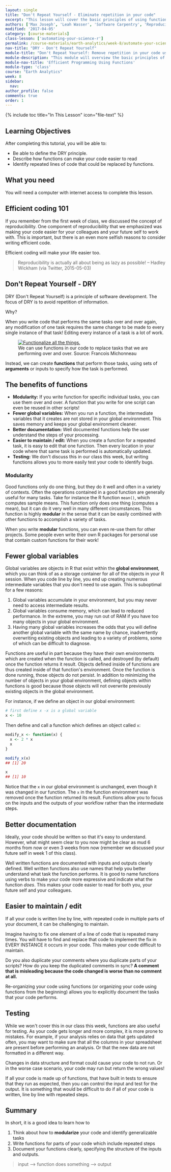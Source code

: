 ```yaml
---
layout: single
title: "Don't Repeat Yourself - Eliminate repetition in your code"
excerpt: "This lesson will cover the basic principles of using functions and why they are important."
authors: ['Max Joseph', 'Leah Wasser', 'Software Carpentry', 'Reproducible Science Curriculum Community']
modified: '2017-04-05'
category: [course-materials]
class-lesson: ['automating-your-science-r']
permalink: /course-materials/earth-analytics/week-8/automate-your-science-r/
nav-title: "DRY - Don't Repeat Yourself"
module-title: "Don't Repeat Yourself: Remove repetition in your code using functions in R."
module-description: "This module will overview the basic principles of DRY - don't repeat yourself. It will then walk you through incorporating functions into your scientific programming to increase efficiency, clarity, and readability. "
module-nav-title: 'Efficient Programming Using Functions'
module-type: 'class' 
course: "Earth Analytics"
week: 8
sidebar:
  nav:
author_profile: false
comments: true
order: 1
---
```



{% include toc title="In This Lesson" icon="file-text" %}

<div class='notice--success' markdown="1">

## <i class="fa fa-graduation-cap" aria-hidden="true"></i> Learning Objectives

After completing this tutorial, you will be able to:

* Be able to define the DRY principle.
* Describe how functions can make your code easier to read
* Identify repeated lines of code that could be replaced by functions.

## <i class="fa fa-check-square-o fa-2" aria-hidden="true"></i> What you need

You will need a computer with internet access to complete this lesson.

</div>


## Efficient coding 101

If you remember from the first week of class, we discussed the concept of
reproducibility. One component of reproducibility that we emphasized was making
your code easier
for your colleagues and your future self to work with. This is important,
but there is an even more selfish reasons to consider writing efficient code.

Efficient coding will make your life easier too.

> Reproducibility is actually all about being as lazy as possible!
> – Hadley Wickham (via Twitter, 2015-05-03)


## Don't Repeat Yourself - DRY

DRY (Don't Repeat Yourself) is a principle of software development. The focus of
DRY is to avoid repetition of information.

Why?

When you write code that performs the same tasks over and over again, any
modification of one task requires the same change to be made to every single
instance of that task! Editing every instance of a task is a lot of work.


<figure>
 <a href="{{ site.url}}/images/course-materials/earth-analytics/week-8/funct-all-things.png">
 <img src="{{ site.url}}/images/course-materials/earth-analytics/week-8/funct-all-things.png" alt="Functionalize all the things."></a>
    <figcaption>We can use functions in our code to replace tasks that we are performing over and over. Source: Francois Michonneau
    </figcaption>
</figure>

Instead, we can create **functions** that perform those tasks, using sets of
**arguments** or inputs to specify how the task is performed.

## The benefits of functions

* **Modularity:** If you write function for specific individual tasks, you can use them over and over. A function that you write for one script can even be reused in other scripts!
* **Fewer global variables:** When you run a function, the intermediate variables that it creates are not stored in your global environment. This saves memory and keeps your global environment cleaner.
* **Better documentation:** Well documented functions help the user understand the steps of your processing.
* **Easier to maintain / edit:** When you create a function for a repeated task, it is easy to edit that one function. Then every location in your code where that same task is performed is automatically updated.
* **Testing:** We don't discuss this in our class this week, but writing functions allows you to more easily test your code to identify bugs.

### Modularity

Good functions only do one thing, but they do it well and often in a variety of contexts.
Often the operations contained in a good function are generally useful for many tasks.
Take for instance the R function `mean()`, which computes sample means.
This function only does one thing (computes a mean), but it can do it very well in many different circumstances.
This function is highly **modular** in the sense that it can be easily combined with other functions to accomplish a variety of tasks.

When you write **modular** functions, you can even re-use them for other projects.
Some people even write their own R packages for personal use that contain custom functions for their work!

## Fewer global variables

Global variables are objects in R that exist within the **global environment**, which you can think of as a storage container for all of the objects in your R session.
When you code line by line, you end up creating numerous intermediate variables
that you don't need to use again.
This is suboptimal for a few reasons:

1. Global variables accumulate in your environment, but you may never need to access intermediate results.
2. Global variables consume memory, which can lead to reduced performance. In the extreme, you may run out of RAM if you have too many objects in your global environment.
3. Having many global variables increases the odds that you will define another global variable with the same name by chance, inadvertently overwriting existing objects and leading to a variety of problems, some of which can be difficult to diagnose.

Functions are useful in part because they have their own environments which are created when the function is called, and destroyed (by default) once the function returns it result.
Objects defined inside of functions are thus created inside of that function's environment.
Once the function is done running, those objects do not persist.
In addition to minimizing the number of objects in your global environment, defining objects within functions is good because those objects will not overwrite previously existing objects in the global environment.

For instance, if we define an object in our global environment:


```r
# first define x -x is a global variable
x <- 10
```

Then define and call a function which defines an object called `x`:


```r
modify_x <- function(x) {
  x <- 2 * x
  x
}

modify_x(x)
## [1] 20

x
## [1] 10
```

Notice that the `x` in our global environment is unchanged, even though it was changed in our function.
The `x` in the function environment was removed once the function returned its result.
Functions allow you to focus on the inputs and the outputs of your workflow rather
than the intermediate steps.

## Better documentation

Ideally, your code should be written so that it's easy to understand.
However, what might seem clear to you now might be clear as mud 6 months from now
or even 3 weeks from now (remember we discussed your future self in week 1 of this class).

Well written functions are documented with inputs and outputs clearly defined.
Well written functions also use names that help you better understand what task the
function performs.
It is good to name functions using verbs to make your code more expressive and indicate what the function *does*.
This makes your code easier to read for both you, your future self and your colleagues.

## Easier to maintain / edit

If all your code is written line by line, with repeated code in
multiple parts of your document, it can be challenging to maintain.

Imagine having to fix one element of a line of code that is repeated many times.
You will have to find and replace that code to implement the fix in EVERY INSTANCE
it occurs in your code. This makes your code difficult to maintain.

Do you also duplicate your comments where you duplicate parts of your scripts?
How do you keep the duplicated comments in sync?
**A comment that is misleading because the code changed is worse than no comment at all.**

Re-organizing your code using functions (or organizing your code using functions
from the beginning) allows you to explicitly document the tasks that your code performs.

## Testing

While we won't cover this in our class this week, functions are also useful for testing.
As your code gets longer and more complex, it is more prone to mistakes. For example, if your
analysis relies on data that gets updated often, you may want to make sure that
all the columns in your spreadsheet are present before performing an analysis.
Or that the new data are not formatted in a different way.

Changes in data structure and format could cause your code to not run. Or in the
worse case scenario, your code may run but return the wrong values!

If all your code is made up of functions, that have built in tests to ensure
that they run as expected, then you can control the input and test for the output.
It is something that would be difficult to do if all of your code is written,
line by line with repeated steps.

## Summary

In short, it is a good idea to learn how to

1. Think about how to **modularize** your code and identify generalizable tasks
2. Write functions for parts of your code which include repeated steps
3. Document your functions clearly, specifying the structure of the inputs and outputs.


> input --> function does something --> output
